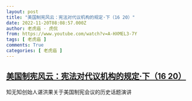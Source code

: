 ```yaml
---
layout: post
title: "美国制宪风云：宪法对代议机构的规定·下（16 20）"
date: 2022-11-20T08:08:57.000Z
author: 老虎庙 · 虎侃
from: https://www.youtube.com/watch?v=A-HXMEL3-7Y
tags: [ 老虎庙 ]
comments: True
categories: [ 老虎庙 ]
---
```

<!--1668931737000-->
[美国制宪风云：宪法对代议机构的规定·下（16 20）](https://www.youtube.com/watch?v=A-HXMEL3-7Y)
------

<div>
知无知创始人谌洪果关于美国制宪会议的历史话题演讲
</div>
